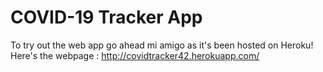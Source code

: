 # COVID-19 Tracker App

To try out the web app go ahead mi amigo as it's been hosted on Heroku! Here's the webpage : http://covidtracker42.herokuapp.com/
